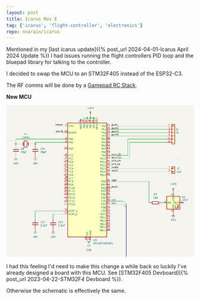 ```yaml
---
layout: post
title: Icarus Rev E
tag: ['icarus', 'flight-controller', 'electronics']
repo: nnarain/icarus
---
```


Mentioned in my [last icarus update]({% post_url 2024-04-01-Icarus April 2024 Update %}) I had issues running the flight controllers PID loop and the bluepad library for talking to the controller.

I decided to swap the MCU to an STM32F405 instead of the ESP32-C3.

The RF comms will be done by a [Gamepad RC Stack](https://github.com/nnarain/gamepad-rc-firmware).

**New MCU**

![image not found!](/assets/2024/06/16/stm-sch.png)

I had this feeling I'd need to make this change a while back so luckily I've already designed a board with this MCU. See [STM32F405 Devboard]({% post_url 2023-04-22-STM32F4 Devboard %}).

Otherwise the schematic is effectively the same.
